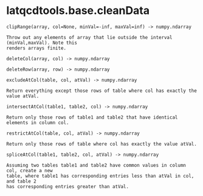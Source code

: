 latqcdtools.base.cleanData
=============

`clipRange(array, col=None, minVal=-inf, maxVal=inf) -> numpy.ndarray`
 
    Throw out any elements of array that lie outside the interval (minVal,maxVal). Note this
    renders arrays finite. 
    
`deleteCol(array, col) -> numpy.ndarray`


`deleteRow(array, row) -> numpy.ndarray`


`excludeAtCol(table, col, atVal) -> numpy.ndarray`
 
    Return everything except those rows of table where col has exactly the value atVal. 
    
`intersectAtCol(table1, table2, col) -> numpy.ndarray`
 
    Return only those rows of table1 and table2 that have identical elements in column col. 
    
`restrictAtCol(table, col, atVal) -> numpy.ndarray`
 
    Return only those rows of table where col has exactly the value atVal. 
    
`spliceAtCol(table1, table2, col, atVal) -> numpy.ndarray`
 
    Assuming two tables table1 and table2 have common values in column col, create a new
    table, where table1 has corresponding entries less than atVal in col, and table 2
    has corresponding entries greater than atVal. 
    
